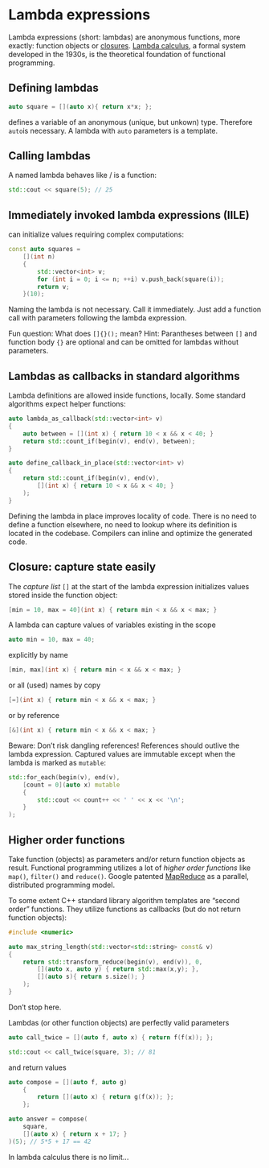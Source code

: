 # Lambda expressions

Lambda expressions (short: lambdas) are anonymous functions, more exactly: function objects or [closures](https://en.wikipedia.org/wiki/Closure_(computer_programming)). [Lambda calculus](https://en.wikipedia.org/wiki/Lambda_calculus), a formal system developed in the 1930s, is the theoretical foundation of functional programming. 

## Defining lambdas

```cpp
auto square = [](auto x){ return x*x; };
```

defines a variable of an anonymous (unique, but unkown) type. Therefore `auto`is necessary. A lambda with `auto` parameters is a template.

## Calling lambdas

A named lambda behaves like / is a function:

```cpp
std::cout << square(5); // 25
```

## Immediately invoked lambda expressions (IILE)

can initialize values requiring complex computations: 

```cpp
const auto squares =
	[](int n)
	{
		std::vector<int> v;
		for (int i = 0; i <= n; ++i) v.push_back(square(i)); 
		return v;
	}(10);
```

Naming the lambda is not necessary. Call it immediately. Just add a function call with parameters following the lambda expression. 

Fun question: What does `[]{}();` mean? Hint: Parantheses between `[]` and function body `{}` are optional and can be omitted for lambdas without parameters. 

## Lambdas as callbacks in standard algorithms

Lambda definitions are allowed inside functions, locally. Some standard algorithms expect helper functions:

```cpp
auto lambda_as_callback(std::vector<int> v)
{
	auto between = [](int x) { return 10 < x && x < 40; }
	return std::count_if(begin(v), end(v), between);
}

auto define_callback_in_place(std::vector<int> v)
{
	return std::count_if(begin(v), end(v), 
		[](int x) { return 10 < x && x < 40; }
	);
}
```

Defining the lambda in place improves locality of code. There is no need to define a function elsewhere, no need to lookup where its definition is located in the codebase. Compilers can inline and optimize the generated code.

## Closure: capture state easily

The *capture list* `[]` at the start of the lambda expression initializes values stored inside the function object:  

```cpp
[min = 10, max = 40](int x) { return min < x && x < max; }
```

A lambda can capture values of variables existing in the scope

```cpp
auto min = 10, max = 40;
```

explicitly by name

```cpp
[min, max](int x) { return min < x && x < max; }
```

or all (used) names by copy

```cpp
[=](int x) { return min < x && x < max; }
```

or by reference

```cpp
[&](int x) { return min < x && x < max; }
```

Beware: Don’t risk dangling references! References should outlive the lambda expression. Captured values are immutable except when the lambda is marked as `mutable`:

```cpp
std::for_each(begin(v), end(v),
	[count = 0](auto x) mutable
	{
		std::cout << count++ << ' ' << x << '\n';		 
	}
);
```

## Higher order functions

Take function (objects) as parameters and/or return function objects as result. Functional programming utilizes a lot of *higher order functions* like `map()`, `filter()` and `reduce()`. Google patented [MapReduce](https://en.wikipedia.org/wiki/MapReduce) as a parallel, distributed programming model.

To some extent C++ standard library algorithm templates are “second order” functions. They utilize functions as callbacks (but do not return function objects):

```cpp
#include <numeric>

auto max_string_length(std::vector<std::string> const& v)
{
	return std::transform_reduce(begin(v), end(v)), 0,
		[](auto x, auto y) { return std::max(x,y); },
		[](auto s){ return s.size(); }
	);
}
```

Don’t stop here.

Lambdas (or other function objects) are perfectly valid parameters

```cpp
auto call_twice = [](auto f, auto x) { return f(f(x)); };

std::cout << call_twice(square, 3); // 81 
```

and return values

```cpp
auto compose = [](auto f, auto g)
	{
		return [](auto x) { return g(f(x)); };
	};

auto answer = compose(
	square,
	[](auto x) { return x + 17; }		
)(5); // 5*5 + 17 == 42
```

In lambda calculus there is no limit...